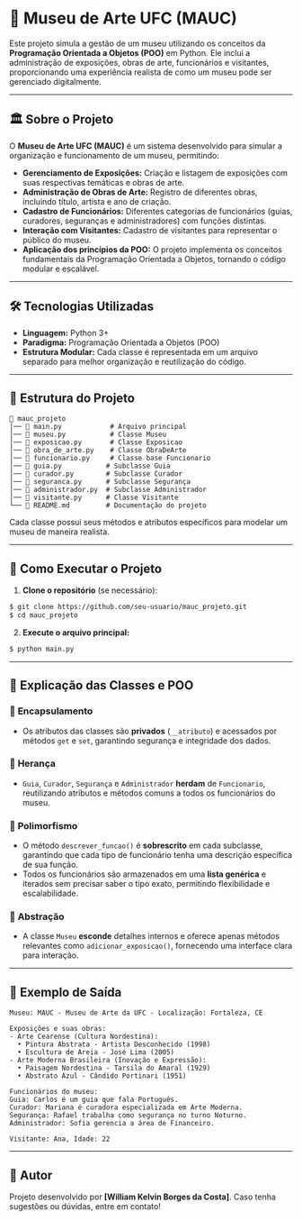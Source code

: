 # 🎨 Museu de Arte UFC (MAUC)

Este projeto simula a gestão de um museu utilizando os conceitos da **Programação Orientada a Objetos (POO)** em Python. Ele inclui a administração de exposições, obras de arte, funcionários e visitantes, proporcionando uma experiência realista de como um museu pode ser gerenciado digitalmente.

---

## 🏛️ Sobre o Projeto

O **Museu de Arte UFC (MAUC)** é um sistema desenvolvido para simular a organização e funcionamento de um museu, permitindo:

- **Gerenciamento de Exposições:** Criação e listagem de exposições com suas respectivas temáticas e obras de arte.
- **Administração de Obras de Arte:** Registro de diferentes obras, incluindo título, artista e ano de criação.
- **Cadastro de Funcionários:** Diferentes categorias de funcionários (guias, curadores, seguranças e administradores) com funções distintas.
- **Interação com Visitantes:** Cadastro de visitantes para representar o público do museu.
- **Aplicação dos princípios da POO:** O projeto implementa os conceitos fundamentais da Programação Orientada a Objetos, tornando o código modular e escalável.

---

## 🛠️ Tecnologias Utilizadas

- **Linguagem:** Python 3+
- **Paradigma:** Programação Orientada a Objetos (POO)
- **Estrutura Modular:** Cada classe é representada em um arquivo separado para melhor organização e reutilização do código.

---

## 📂 Estrutura do Projeto

```
📁 mauc_projeto
│── 📄 main.py            # Arquivo principal
│── 📄 museu.py           # Classe Museu
│── 📄 exposicao.py       # Classe Exposicao
│── 📄 obra_de_arte.py    # Classe ObraDeArte
│── 📄 funcionario.py     # Classe base Funcionario
│── 📄 guia.py           # Subclasse Guia
│── 📄 curador.py        # Subclasse Curador
│── 📄 seguranca.py      # Subclasse Segurança
│── 📄 administrador.py  # Subclasse Administrador
│── 📄 visitante.py      # Classe Visitante
└── 📄 README.md         # Documentação do projeto
```

Cada classe possui seus métodos e atributos específicos para modelar um museu de maneira realista.

---

## 🚀 Como Executar o Projeto

1. **Clone o repositório** (se necessário):

```sh
$ git clone https://github.com/seu-usuario/mauc_projeto.git
$ cd mauc_projeto
```

2. **Execute o arquivo principal:**

```sh
$ python main.py
```

---

## 🧩 Explicação das Classes e POO

### 🔹 **Encapsulamento**

- Os atributos das classes são **privados** (`__atributo`) e acessados por métodos `get` e `set`, garantindo segurança e integridade dos dados.

### 🔹 **Herança**

- `Guia`, `Curador`, `Segurança` e `Administrador` **herdam** de `Funcionario`, reutilizando atributos e métodos comuns a todos os funcionários do museu.

### 🔹 **Polimorfismo**

- O método `descrever_funcao()` é **sobrescrito** em cada subclasse, garantindo que cada tipo de funcionário tenha uma descrição específica de sua função.
- Todos os funcionários são armazenados em uma **lista genérica** e iterados sem precisar saber o tipo exato, permitindo flexibilidade e escalabilidade.

### 🔹 **Abstração**

- A classe `Museu` **esconde** detalhes internos e oferece apenas métodos relevantes como `adicionar_exposicao()`, fornecendo uma interface clara para interação.

---

## 📜 Exemplo de Saída

```
Museu: MAUC - Museu de Arte da UFC - Localização: Fortaleza, CE

Exposições e suas obras:
- Arte Cearense (Cultura Nordestina):
  • Pintura Abstrata - Artista Desconhecido (1998)
  • Escultura de Areia - José Lima (2005)
- Arte Moderna Brasileira (Inovação e Expressão):
  • Paisagem Nordestina - Tarsila do Amaral (1929)
  • Abstrato Azul - Cândido Portinari (1951)

Funcionários do museu:
Guia: Carlos é um guia que fala Português.
Curador: Mariana é curadora especializada em Arte Moderna.
Segurança: Rafael trabalha como segurança no turno Noturno.
Administrador: Sofia gerencia a área de Financeiro.

Visitante: Ana, Idade: 22
```

---

## 📝 Autor

Projeto desenvolvido por **[William Kelvin Borges da Costa]**. Caso tenha sugestões ou dúvidas, entre em contato!

